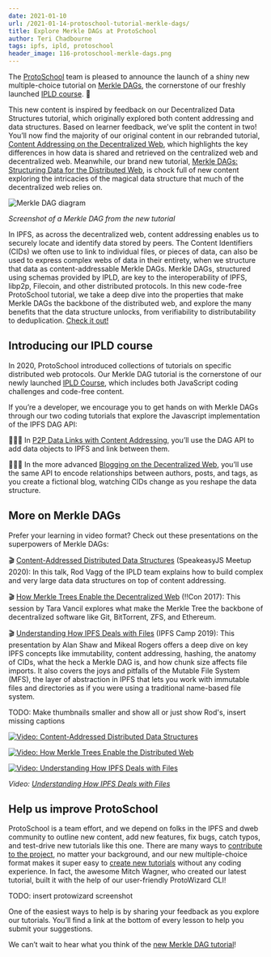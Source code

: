 ```yaml
---
date: 2021-01-10
url: /2021-01-14-protoschool-tutorial-merkle-dags/
title: Explore Merkle DAGs at ProtoSchool
author: Teri Chadbourne
tags: ipfs, ipld, protoschool
header_image: 116-protoschool-merkle-dags.png
---
```


The [ProtoSchool](https://proto.school) team is pleased to announce the launch of a shiny new multiple-choice tutorial on [Merkle DAGs](https://proto.school/merkle-dags), the cornerstone of our freshly launched [IPLD course](https;//proto.school/course/ipld). 🎉

This new content is inspired by feedback on our Decentralized Data Structures tutorial, which originally explored both content addressing and data structures. Based on learner feedback, we’ve split the content in two! You’ll now find the majority of our original content in our rebranded tutorial, [Content Addressing on the Decentralized Web](https://proto.school/content-addressing), which highlights the key differences in how data is shared and retrieved on the centralized web and decentralized web. Meanwhile, our brand new tutorial, [Merkle DAGs: Structuring Data for the Distributed Web](https://proto.school/merkle-dags), is chock full of new content exploring the intricacies of the magical data structure that much of the decentralized web relies on.

<img src="/116-protoschool-merkle-dags/dag-deduplication.png" alt="Merkle DAG diagram"/>

_Screenshot of a Merkle DAG from the new tutorial_

In IPFS, as across the decentralized web, content addressing enables us to securely locate and identify data stored by peers. The Content Identifiers (CIDs) we often use to link to individual files, or pieces of data, can also be used to express complex webs of data in their entirety, when we structure that data as content-addressable Merkle DAGs. Merkle DAGs, structured using schemas provided by IPLD, are key to the interoperability of IPFS, libp2p, Filecoin, and other distributed protocols. In this new code-free ProtoSchool tutorial, we take a deep dive into the properties that make Merkle DAGs the backbone of the distributed web, and explore the many benefits that the data structure unlocks, from verifiability to distributability to deduplication. [Check it out!](https://proto.school/merkle-dags)

## Introducing our IPLD course

In 2020, ProtoSchool introduced collections of tutorials on specific distributed web protocols. Our Merkle DAG tutorial is the cornerstone of our newly launched [IPLD Course](https://proto.school/course/ipld), which includes both JavaScript coding challenges and code-free content.

If you’re a developer, we encourage you to get hands on with Merkle DAGs through our two coding tutorials that explore the Javascript implementation of the IPFS DAG API:

‍👩🏾‍💻 In [P2P Data Links with Content Addressing](http://proto.school/basics), you’ll use the DAG API to add data objects to IPFS and link between them.

‍👨🏻‍💻 In the more advanced [Blogging on the Decentralized Web](http://proto.school/blog), you’ll use the same API to encode relationships between authors, posts, and tags, as you create a fictional blog, watching CIDs change as you reshape the data structure.

## More on Merkle DAGs

Prefer your learning in video format? Check out these presentations on the superpowers of Merkle DAGs:

🎬 [Content-Addressed Distributed Data Structures](https://youtu.be/VtzpJU4Cns8) (SpeakeasyJS Meetup 2020): In this talk, Rod Vagg of the IPLD team explains how to build complex and very large data data structures on top of content addressing.

🎬 [How Merkle Trees Enable the Decentralized Web](https://youtu.be/YIc6MNfv5iQ) (!!Con 2017): This session by Tara Vancil explores what make the Merkle Tree the backbone of decentralized software like Git, BitTorrent, ZFS, and Ethereum.

🎬 [Understanding How IPFS Deals with Files](https://youtu.be/Z5zNPwMDYGg) (IPFS Camp 2019): This presentation by Alan Shaw and Mikeal Rogers offers a deep dive on key IPFS concepts like immutability, content addressing, hashing, the anatomy of CIDs, what the heck a Merkle DAG is, and how chunk size affects file imports. It also covers the joys and pitfalls of the Mutable File System (MFS), the layer of abstraction in IPFS that lets you work with immutable files and directories as if you were using a traditional name-based file system.

TODO: Make thumbnails smaller and show all or just show Rod's, insert missing captions

[![Video: Content-Addressed Distributed Data Structures ](/116-protoschool-merkle-dags//talk-rod.png)](https://youtu.be/VtzpJU4Cns8)

[![Video: How Merkle Trees Enable the Distributed Web](/116-protoschool-merkle-dags/talk-tara.png)](https://youtu.be/YIc6MNfv5iQ)

[![Video: Understanding How IPFS Deals with Files](/img/057-ipfs-camp-course-videos/core-a-thumbnail.png)](https://youtu.be/Z5zNPwMDYGg)

_Video: [Understanding How IPFS Deals with Files](https://youtu.be/Z5zNPwMDYGg)_



## Help us improve ProtoSchool

ProtoSchool is a team effort, and we depend on folks in the IPFS and dweb community to outline new content, add new features, fix bugs, catch typos, and test-drive new tutorials like this one. There are many ways to [contribute to the project](https://proto.school/contribute), no matter your background, and our new multiple-choice format makes it super easy to [create new tutorials](https://proto.school/build) without any coding experience. In fact, the awesome Mitch Wagner, who created our latest tutorial, built it with the help of our user-friendly ProtoWizard CLI!

TODO: insert protowizard screenshot

One of the easiest ways to help is by sharing your feedback as you explore our tutorials. You’ll find a link at the bottom of every lesson to help you submit your suggestions.

We can’t wait to hear what you think of the [new Merkle DAG tutorial](https://proto.school/merkle-dags)!

